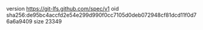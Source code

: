 version https://git-lfs.github.com/spec/v1
oid sha256:de95bc4accfd2e54e299d990f0cc7105d0deb072948cf81dcd11f0d76a6a9409
size 23349
